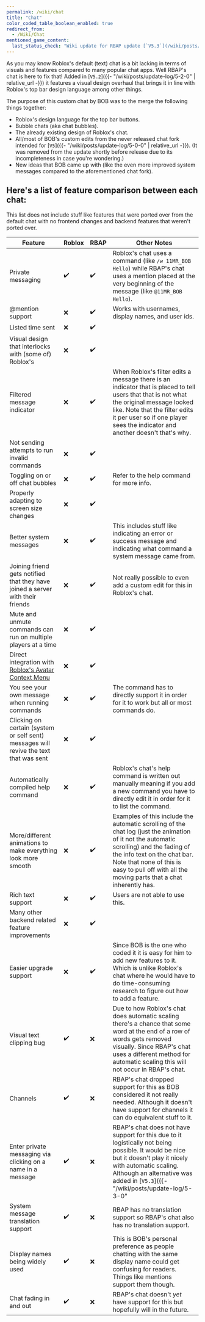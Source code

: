 ```yaml
---
permalink: /wiki/chat
title: "Chat"
color_coded_table_boolean_enabled: true
redirect_from:
  - /Wiki/Chat
mentioned_game_content:
  last_status_check: "Wiki update for RBAP update [`V5.3`](/wiki/posts/update-log/5-3-0)"
---
```


As you may know Roblox's default (text) chat is a bit lacking in terms of visuals and features compared to many popular chat apps. Well RBAP's chat is here to fix that! Added in [`V5.2`]({{- "/wiki/posts/update-log/5-2-0" | relative_url -}}) it features a visual design overhaul that brings it in line with Roblox's top bar design language among other things.

The purpose of this custom chat by BOB was to the merge the following things together:
* Roblox's design language for the top bar buttons.
* Bubble chats (aka chat bubbles).
* The already existing design of Roblox's chat.
* All/most of BOB's custom edits from the never released chat fork intended for [`V5`]({{- "/wiki/posts/update-log/5-0-0" | relative_url -}}). (It was removed from the update shortly before release due to its incompleteness in case you're wondering.)
* New ideas that BOB came up with (like the even more improved system messages compared to the aforementioned chat fork).

## Here's a list of feature comparison between each chat:

This list does not include stuff like features that were ported over from the default chat with no frontend changes and backend features that weren't ported over.

| Feature																													| Roblox | RBAP | Other Notes |
|-|-|-|-|
| Private messaging																											| ✔️ | ✔️ | Roblox's chat uses a command (like `/w 11MR_BOB Hello`) while RBAP's chat uses a mention placed at the very beginning of the message (like `@11MR_BOB Hello`). |
| @mention support																											| ❌ | ✔️ | Works with usernames, display names, and user ids. |
| Listed time sent																											| ❌ | ✔️ |  |
| Visual design that interlocks with (some of) Roblox's																		| ❌ | ✔️ |  |
| Filtered message indicator																								| ❌ | ✔️ | When Roblox's filter edits a message there is an indicator that is placed to tell users that that is not what the original message looked like. Note that the filter edits it per user so if one player sees the indicator and another doesn't that's why. |
| Not sending attempts to run invalid commands																				| ❌ | ✔️ |  |
| Toggling on or off chat bubbles																							| ❌ | ✔️ | Refer to the help command for more info. |
| Properly adapting to screen size changes																					| ❌ | ✔️ |  |
| Better system messages																									| ❌ | ✔️ | This includes stuff like indicating an error or success message and indicating what command a system message came from. |
| Joining friend gets notified that they have joined a server with their friends											| ❌ | ✔️ | Not really possible to even add a custom edit for this in Roblox's chat. |
| Mute and unmute commands can run on multiple players at a time															| ❌ | ✔️ |  |
| Direct integration with [Roblox's Avatar Context Menu](https://developer.roblox.com/en-us/articles/Avatar-Context-Menu)	| ❌ | ✔️ |  |
| You see your own message when running commands																			| ❌ | ✔️ | The command has to directly support it in order for it to work but all or most commands do. |
| Clicking on certain (system or self sent) messages will revive the text that was sent										| ❌ | ✔️ |  |
| Automatically compiled help command																						| ❌ | ✔️ | Roblox's chat's help command is written out manually meaning if you add a new command you have to directly edit it in order for it to list the command. |
| More/different animations to make everything look more smooth																| ❌ | ✔️ | Examples of this include the automatic scrolling of the chat log (just the animation of it not the automatic scrolling) and the fading of the info text on the chat bar. Note that none of this is easy to pull off with all the moving parts that a chat inherently has. |
| Rich text support																											| ❌ | ✔️ | Users are not able to use this. |
| Many other backend related feature improvements																			| ❌ | ✔️ |  |
| Easier upgrade support																									| ❌ | ✔️ | Since BOB is the one who coded it it is easy for him to add new features to it. Which is unlike Roblox's chat where he would have to do time-consuming research to figure out how to add a feature. |
| Visual text clipping bug																									| ✔️ | ❌ | Due to how Roblox's chat does automatic scaling there's a chance that some word at the end of a row of words gets removed visually. Since RBAP's chat uses a different method for automatic scaling this will not occur in RBAP's chat. |
| Channels																													| ✔️ | ❌ | RBAP's chat dropped support for this as BOB considered it not really needed. Although it doesn't have support for channels it can do equivalent stuff to it. |
| Enter private messaging via clicking on a name in a message																| ✔️ | ❌ | RBAP's chat does not have support for this due to it logistically not being possible. It would be nice but it doesn't play it nicely with automatic scaling. Although an alternative was added in [`V5.3`]({{- "/wiki/posts/update-log/5-3-0" | relative_url -}}) which uses [Roblox's Avatar Context Menu](https://developer.roblox.com/en-us/articles/Avatar-Context-Menu) and new ability (from that update) for it to pop up when clicking on a message. |
| System message translation support																						| ✔️ | ❌ | RBAP has no translation support so RBAP's chat also has no translation support. |
| Display names being widely used																							| ✔️ | ❌ | This is BOB's personal preference as people chatting with the same display name could get confusing for readers. Things like mentions support them though. |
| Chat fading in and out																									| ✔️ | ❌ | RBAP's chat doesn't *yet* have support for this but hopefully will in the future. |
